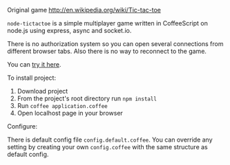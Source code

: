 Original game http://en.wikipedia.org/wiki/Tic-tac-toe

`node-tictactoe` is a simple multiplayer game written in CoffeeScript on node.js using express, async and socket.io.

There is no authorization system so you can open several connections from different browser tabs. Also there is no way to reconnect to the game.

You can [try it here](http://node-tictactoe.herokuapp.com/).

To install project:

1. Download project
2. From the project's root directory run `npm install`
3. Run `coffee application.coffee`
4. Open localhost page in your browser

Configure:

There is default config file `config.default.coffee`.
You can override any setting by creating your own `config.coffee` with the same structure as default config.
